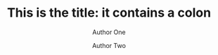 ﻿---
title: 'This is the title: it contains a colon'
author:
- Author One
- Author Two
keywords: [nothing, nothingness]
papersize: a4
numbersections: true
secnumdepth: 2
---
